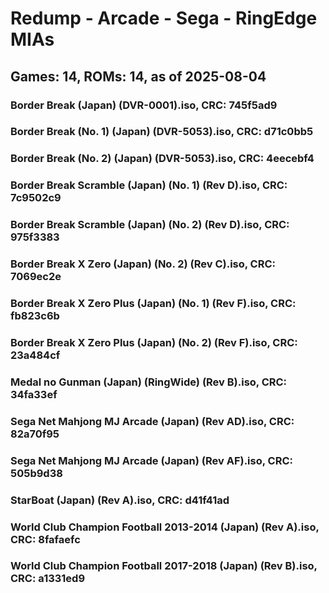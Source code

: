 # Redump - Arcade - Sega - RingEdge MIAs
## Games: 14, ROMs: 14, as of 2025-08-04

### Border Break (Japan) (DVR-0001).iso, CRC: 745f5ad9
### Border Break (No. 1) (Japan) (DVR-5053).iso, CRC: d71c0bb5
### Border Break (No. 2) (Japan) (DVR-5053).iso, CRC: 4eecebf4
### Border Break Scramble (Japan) (No. 1) (Rev D).iso, CRC: 7c9502c9
### Border Break Scramble (Japan) (No. 2) (Rev D).iso, CRC: 975f3383
### Border Break X Zero (Japan) (No. 2) (Rev C).iso, CRC: 7069ec2e
### Border Break X Zero Plus (Japan) (No. 1) (Rev F).iso, CRC: fb823c6b
### Border Break X Zero Plus (Japan) (No. 2) (Rev F).iso, CRC: 23a484cf
### Medal no Gunman (Japan) (RingWide) (Rev B).iso, CRC: 34fa33ef
### Sega Net Mahjong MJ Arcade (Japan) (Rev AD).iso, CRC: 82a70f95
### Sega Net Mahjong MJ Arcade (Japan) (Rev AF).iso, CRC: 505b9d38
### StarBoat (Japan) (Rev A).iso, CRC: d41f41ad
### World Club Champion Football 2013-2014 (Japan) (Rev A).iso, CRC: 8fafaefc
### World Club Champion Football 2017-2018 (Japan) (Rev B).iso, CRC: a1331ed9
